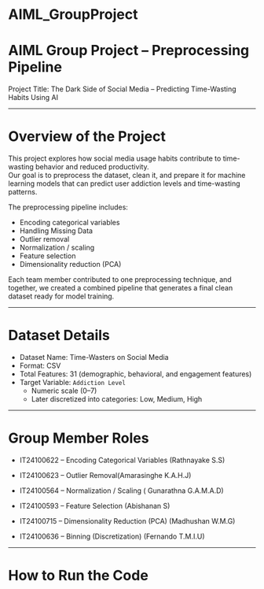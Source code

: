 # AIML_GroupProject
# AIML Group Project – Preprocessing Pipeline  
Project Title: The Dark Side of Social Media – Predicting Time-Wasting Habits Using AI  

---

# Overview of the Project
This project explores how social media usage habits contribute to time-wasting behavior and reduced productivity.  
Our goal is to preprocess the dataset, clean it, and prepare it for machine learning models that can predict user addiction levels and time-wasting patterns.  

The preprocessing pipeline includes:  
- Encoding categorical variables  
- Handling Missing Data 
- Outlier removal  
- Normalization / scaling  
- Feature selection  
- Dimensionality reduction (PCA)  

Each team member contributed to one preprocessing technique, and together, we created a combined pipeline that generates a final clean dataset ready for model training.  

---

# Dataset Details
- Dataset Name: Time-Wasters on Social Media  
- Format: CSV  
- Total Features: 31 (demographic, behavioral, and engagement features)  
- Target Variable: `Addiction Level`  
  - Numeric scale (0–7)  
  - Later discretized into categories: Low, Medium, High  

---

# Group Member Roles

- IT24100622 – Encoding Categorical Variables (Rathnayake S.S)  

- IT24100623 – Outlier Removal(Amarasinghe K.A.H.J)    

- IT24100564 – Normalization / Scaling ( Gunarathna G.A.M.A.D)    

- IT24100593 – Feature Selection (Abishanan S)    

- IT24100715 – Dimensionality Reduction (PCA) (Madhushan W.M.G)  

- IT24100636 – Binning (Discretization) (Fernando T.M.I.U)   

---

# How to Run the Code
